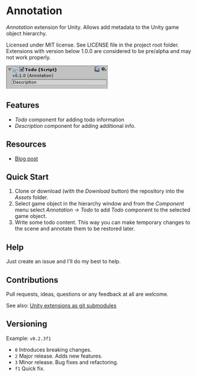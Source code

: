 # Annotation

*Annotation* extension for Unity. Allows add metadata to the Unity game object hierarchy.

Licensed under MIT license. See LICENSE file in the project root folder.   
Extensions with version below 1.0.0 are considered to be pre/alpha and may not work properly.

![Annotation](/Resources/cover_screenshot.png?raw=true)

## Features

* *Todo* component for adding todo information
* *Description* component for adding additional info.

## Resources

* [Blog post]()

## Quick Start

1. Clone or download (with the *Download* button) the repository into the *Assets* folder.
2. Select game object in the hierarchy window and from the *Component* menu
   select *Annotation -> Todo* to add *Todo* component to the selected game object.
3. Write some todo content. This way you can make temporary changes to the scene and annotate
   them to be restored later.

## Help

Just create an issue and I'll do my best to help.

## Contributions

Pull requests, ideas, questions or any feedback at all are welcome.

See also: [Unity extensions as git submodules](http://wp.me/p56Vqs-6o)

## Versioning

Example: `v0.2.3f1`

- `0` Introduces breaking changes.
- `2` Major release. Adds new features.
- `3` Minor release. Bug fixes and refactoring.
- `f1` Quick fix.